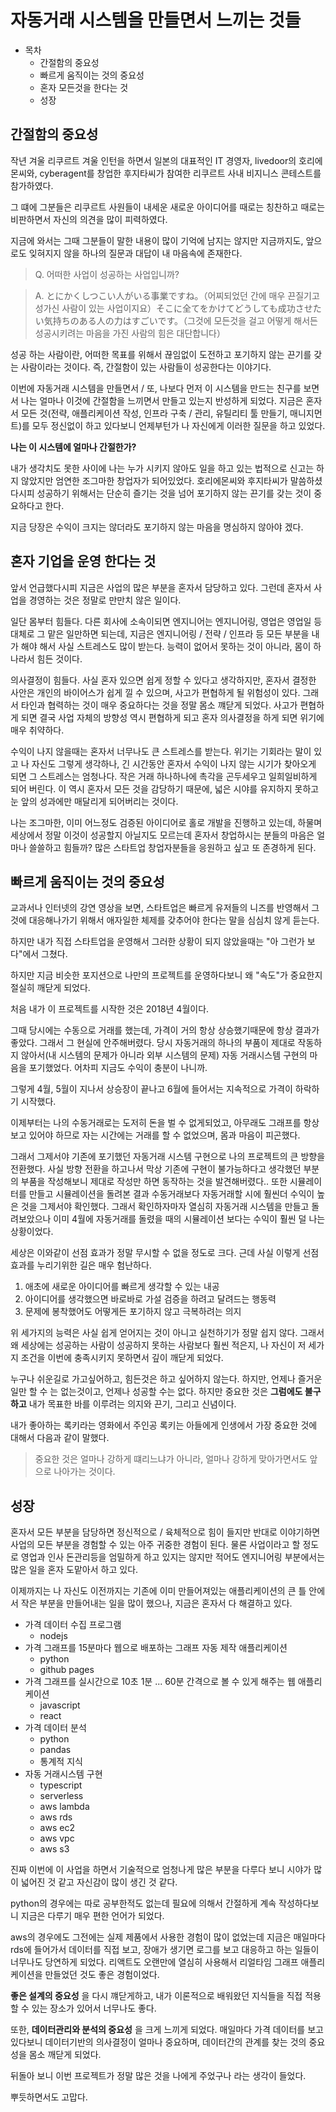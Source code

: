 # 자동거래 시스템을 만들면서 느끼는 것들

- 목차
  - 간절함의 중요성
  - 빠르게 움직이는 것의 중요성
  - 혼자 모든것을 한다는 것
  - 성장

## 간절함의 중요성

작년 겨울 리쿠르트 겨울 인턴을 하면서 일본의 대표적인 IT 경영자, livedoor의 호리에몬씨와, cyberagent를 창업한 후지타씨가 참여한 리쿠르트 사내 비지니스 콘테스트를 참가하였다.

그 떄에 그분들은 리쿠르트 사원들이 내세운 새로운 아이디어를 때로는 칭찬하고 때로는 비판하면서 자신의 의견을 많이 피력하였다.

지금에 와서는 그때 그분들이 말한 내용이 많이 기억에 남지는 않지만 지금까지도, 앞으로도 잊혀지지 않을 하나의 질문과 대답이 내 마음속에 존재한다.

> Q. 어떠한 사업이 성공하는 사업입니까?

> A. とにかくしつこい人がいる事業ですね。（어찌되었던 간에 매우 끈질기고 성가신 사람이 있는 사업이지요）そこに全てをかけてどうしても成功させたい気持ちのある人の力はすごいです。（그것에 모든것을 걸고 어떻게 해서든 성공시키려는 마음을 가진 사람의 힘은 대단합니다）

성공 하는 사람이란, 어떠한 목표를 위해서 끊임없이 도전하고 포기하지 않는 끈기를 갖는 사람이라는 것이다. 즉, 간절함이 있는 사람들이 성공한다는 이야기다.

이번에 자동거래 시스템을 만들면서 / 또, 나보다 먼저 이 시스템을 만드는 친구를 보면서 나는 얼마나 이것에 간절함을 느끼면서 만들고 있는지 반성하게 되었다. 지금은 혼자서 모든 것(전략, 애플리케이션 작성, 인프라 구축 / 관리, 유틸리티 툴 만들기, 매니지먼트)를 모두 정신없이 하고 있다보니 언제부턴가 나 자신에게 이러한 질문을 하고 있었다.

**나는 이 시스템에 얼마나 간절한가?**

내가 생각치도 못한 사이에 나는 누가 시키지 않아도 일을 하고 있는 법적으로 신고는 하지 않았지만 엄연한 조그마한 창업자가 되어있었다. 호리에몬씨와 후지타씨가 말씀하셨다시피 성공하기 위해서는 단순히 즐기는 것을 넘어 포기하지 않는 끈기를 갖는 것이 중요하다고 한다.

지금 당장은 수익이 크지는 않더라도 포기하지 않는 마음을 명심하지 않아야 겠다.

## 혼자 기업을 운영 한다는 것

앞서 언급했다시피 지금은 사업의 많은 부분을 혼자서 담당하고 있다. 그런데 혼자서 사업을 경영하는 것은 정말로 만만치 않은 일이다.

일단 몸부터 힘들다. 다른 회사에 소속이되면 엔지니어는 엔지니어링, 영업은 영업일 등 대체로 그 맡은 일만하면 되는데, 지금은 엔지니어링 / 전략 / 인프라 등 모든 부분을 내가 해야 해서 사실 스트레스도 많이 받는다. 능력이 없어서 못하는 것이 아니라, 몸이 하나라서 힘든 것이다.

의사결정이 힘들다. 사실 혼자 있으면 쉽게 정할 수 있다고 생각하지만, 혼자서 결정한 사안은 개인의 바이어스가 쉽게 낄 수 있으며, 사고가 편협하게 될 위험성이 있다. 그래서 타인과 협력하는 것이 매우 중요하다는 것을 정말 몸소 꺠닫게 되었다. 사고가 편협하게 되면 결국 사업 자체의 방향성 역시 편협하게 되고 혼자 의사결정을 하게 되면 위기에 매우 취약하다.

수익이 나지 않을때는 혼자서 너무나도 큰 스트레스를 받는다. 위기는 기회라는 말이 있고 나 자신도 그렇게 생각하나, 긴 시간동안 혼자서 수익이 나지 않는 시기가 찾아오게 되면 그 스트레스는 엄청나다. 작은 거래 하나하나에 촉각을 곤두세우고 일희일비하게 되어 버린다. 이 역시 혼자서 모든 것을 감당하기 때문에, 넓은 시야를 유지하지 못하고 눈 앞의 성과에만 매달리게 되어버리는 것이다.

나는 조그마한, 이미 어느정도 검증된 아이디어로 홀로 개발을 진행하고 있는데, 하물며 세상에서 정말 이것이 성공할지 아닐지도 모르는데 혼자서 창업하시는 분들의 마음은 얼마나 쓸쓸하고 힘들까? 많은 스타트업 창업자분들을 응원하고 싶고 또 존경하게 된다.

## 빠르게 움직이는 것의 중요성

교과서나 인터넷의 강연 영상을 보면, 스타트업은 빠르게 유저들의 니즈를 반영해서 그것에 대응해나가기 위해서 애자일한 체제를 갖추어야 한다는 말을 심심치 않게 듣는다.

하지만 내가 직접 스타트업을 운영해서 그러한 상황이 되지 않았을때는 "아 그런가 보다"에서 그쳤다.

하지만 지금 비슷한 포지션으로 나만의 프로젝트를 운영하다보니 왜 "속도"가 중요한지 절실히 깨닫게 되었다.

처음 내가 이 프로젝트를 시작한 것은 2018년 4월이다.

그때 당시에는 수동으로 거래를 했는데, 가격이 거의 항상 상승했기때문에 항상 결과가 좋았다. 그래서 그 현실에 안주해버렸다. 당시 자동거래의 하나의 부품이 제대로 작동하지 않아서(내 시스템의 문제가 아니라 외부 시스템의 문제) 자동 거래시스템 구현의 마음을 포기했었다. 어차피 지금도 수익이 충분이 나니까.

그렇게 4월, 5월이 지나서 상승장이 끝나고 6월에 들어서는 지속적으로 가격이 하락하기 시작했다.

이제부터는 나의 수동거래로는 도저히 돈을 벌 수 없게되었고, 아무래도 그래프를 항상 보고 있어야 하므로 자는 시간에는 거래를 할 수 없었으며, 몸과 마음이 피곤했다.

그래서 그제서야 기존에 포기했던 자동거래 시스템 구현으로 나의 프로젝트의 큰 방향을 전환했다. 사실 방향 전환을 하고나서 막상 기존에 구현이 불가능하다고 생각했던 부분의 부품을 작성해보니 제대로 작성만 하면 동작하는 것을 발견해버렸다.. 또한 시뮬레이터를 만들고 시뮬레이션을 돌려본 결과 수동거래보다 자동거래할 시에 훨씬더 수익이 높은 것을 그제서야 확인했다. 그래서 확인하자마자 열심히 자동거래 시스템을 만들고 돌려보았으나 이미 4월에 자동거래를 돌렸을 때의 시뮬레이션 보다는 수익이 훨씬 덜 나는 상황이었다.

세상은 이와같이 선점 효과가 정말 무시할 수 없을 정도로 크다. 근데 사실 이렇게 선점효과를 누리기위한 길은 매우 험난하다.

1. 애초에 새로운 아이디어를 빠르게 생각할 수 있는 내공
2. 아이디어를 생각했으면 바로바로 가설 검증을 하려고 달려드는 행동력
3. 문제에 봉착했어도 어떻게든 포기하지 않고 극복하려는 의지

위 세가지의 능력은 사실 쉽게 얻어지는 것이 아니고 실천하기가 정말 쉽지 않다. 그래서 왜 세상에는 성공하는 사람이 성공하지 못하는 사람보다 훨씬 적은지, 나 자신이 저 세가지 조건을 이번에 충족시키지 못하면서 깊이 깨닫게 되었다.

누구나 쉬운길로 가고싶어하고, 힘든것은 하고 싶어하지 않는다. 하지만, 언제나 즐거운 일만 할 수 는 없는것이고, 언제나 성공할 수는 없다. 하지만 중요한 것은 **그럼에도 불구하고** 내가 목표한 바를 이루려는 의지와 끈기, 그리고 신념이다.

내가 좋아하는 록키라는 영화에서 주인공 록키는 아들에게 인생에서 가장 중요한 것에 대해서 다음과 같이 말했다.

> 중요한 것은 얼마나 강하게 떄리느냐가 아니라, 얼마나 강하게 맞아가면서도 앞으로 나아가는 것이다.

## 성장

혼자서 모든 부분을 담당하면 정신적으로 / 육체적으로 힘이 들지만 반대로 이야기하면 사업의 모든 부분을 경험할 수 있는 아주 귀중한 경험이 된다. 물론 사업이라고 할 정도로 영업과 인사 돈관리등을 엄밀하게 하고 있지는 않지만 적어도 엔지니어링 부분에서는 많은 일을 혼자 도맡아서 하고 있다.

이제까지는 나 자신도 이전까지는 기존에 이미 만들어져있는 애플리케이션의 큰 틀 안에서 작은 부분을 만들어내는 일을 많이 했으나, 지금은 혼자서 다 해결하고 있다.

- 가격 데이터 수집 프로그램
  - nodejs
- 가격 그래프를 15분마다 웹으로 배포하는 그래프 자동 제작 애플리케이션
  - python
  - github pages
- 가격 그래프를 실시간으로 10초 1분 ... 60분 간격으로 볼 수 있게 해주는 웹 애플리케이션
  - javascript
  - react
- 가격 데이터 분석
  - python
  - pandas
  - 통계적 지식
- 자동 거래시스템 구현
  - typescript
  - serverless
  - aws lambda
  - aws rds
  - aws ec2
  - aws vpc
  - aws s3

진짜 이번에 이 사업을 하면서 기술적으로 엄청나게 많은 부분을 다루다 보니 시야가 많이 넓어진 것 같고 자신감이 많이 생긴 것 같다.

python의 경우에는 따로 공부한적도 없는데 필요에 의해서 간절하게 계속 작성하다보니 지금은 다루기 매우 편한 언어가 되었다.

aws의 경우에도 그전에는 실제 제품에서 사용한 경험이 많이 없었는데 지금은 매일마다 rds에 들어가서 데이터를 직접 보고, 장애가 생기면 로그를 보고 대응하고 하는 일들이 너무나도 당연하게 되었다. 리액트도 오랜만에 열심히 사용해서 리얼타임 그래프 애플리케이션을 만들었던 것도 좋은 경험이었다.

**좋은 설계의 중요성** 을 다시 꺠닫게하고, 내가 이론적으로 배워왔던 지식들을 직접 적용할 수 있는 장소가 있어서 너무나도 좋다.

또한, **데이터관리와 분석의 중요성** 을 크게 느끼게 되었다. 매일마다 가격 데이터를 보고 있다보니 데이터기반의 의사결정이 얼마나 중요하며, 데이터간의 관계를 찾는 것의 중요성을 몸소 깨닫게 되었다.

뒤돌아 보니 이번 프로젝트가 정말 많은 것을 나에게 주었구나 라는 생각이 들었다.

뿌듯하면서도 고맙다.
